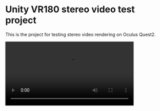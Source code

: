 # Unity VR180 stereo video test project

This is the project for testing stereo video rendering on Oculus Quest2.

<video src='./Media/20220414.mp4' width=400/>

The stereo video for left/right eye views was generated using the [Disco Diffusion v5.2 \[w/ VR Mode\]](https://colab.research.google.com/github/alembics/disco-diffusion/blob/main/Disco_Diffusion.ipynb) collab.

Then the video was stiched using [VR180 CREATOR](https://www.patrickgrunwald.de/vr180-creator-download).

And added into a Unity scene using [a Skybox Materia](https://docs.unity3d.com/Manual/VideoPanoramic.html).
